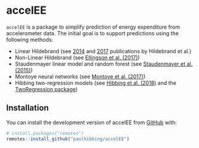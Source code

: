 
# accelEE

<!-- badges: start -->
<!-- badges: end -->

`accelEE` is a package to simplify prediction of energy expenditure from
accelerometer data. The initial goal is to support predictions using the
following methods:

* Linear Hildebrand (see [2014](https://journals.lww.com/00005768-201409000-00017)
  and [2017](https://onlinelibrary.wiley.com/doi/full/10.1111/sms.12795?casa_token=AwyG_FHPWcAAAAAA%3ADIO8s4EFVNUhOpyhEpmw9A7ccEZqvxARYjqSc6yD7prUEpEEECzPTMVmEOJkHem8y7YnpXrAkCoaicnc) publications by Hildebrand
  et al.)
* Non-Linear Hildebrand (see [Ellingson et al. (2017)](https://iopscience.iop.org/article/10.1088/1361-6579/aa6d00/meta))
* Staudenmayer linear model and random forest (see [Staudenmayer et al. (2015)](https://journals.physiology.org/doi/full/10.1152/japplphysiol.00026.2015))
* Montoye neural networks (see [Montoye et al. (2017)](https://www.tandfonline.com/doi/abs/10.1080/1091367X.2017.1337638?journalCode=hmpe20))
* Hibbing two-regression models (see [Hibbing et al. (2018)](https://journals.lww.com/acsm-msse/Fulltext/2018/05000/Estimating_Energy_Expenditure_with_ActiGraph_GT9X.24.aspx)
and the [TwoRegression package](https://github.com/paulhibbing/TwoRegression))

## Installation

You can install the development version of accelEE from [GitHub](https://github.com/) with:

``` r
# install.packages("remotes")
remotes::install_github("paulhibbing/accelEE")
```
